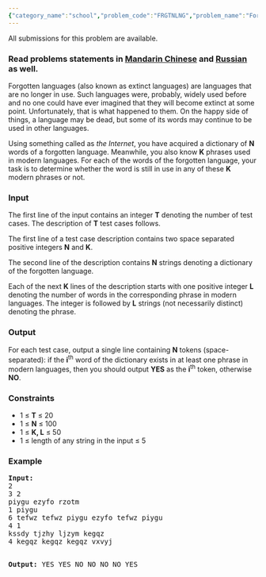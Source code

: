 ```yaml
---
{"category_name":"school","problem_code":"FRGTNLNG","problem_name":"Forgotten Language","languages_supported":{"0":"ADA","1":"ASM","2":"BASH","3":"BF","4":"C","5":"C99 strict","6":"CAML","7":"CLOJ","8":"CLPS","9":"CPP 4.3.2","10":"CPP 4.9.2","11":"CPP14","12":"CS2","13":"D","14":"ERL","15":"FORT","16":"FS","17":"GO","18":"HASK","19":"ICK","20":"ICON","21":"JAVA","22":"JS","23":"LISP clisp","24":"LISP sbcl","25":"LUA","26":"NEM","27":"NICE","28":"NODEJS","29":"PAS fpc","30":"PAS gpc","31":"PERL","32":"PERL6","33":"PHP","34":"PIKE","35":"PRLG","36":"PYPY","37":"PYTH","38":"PYTH 3.4","39":"RUBY","40":"SCALA","41":"SCM chicken","42":"SCM guile","43":"SCM qobi","44":"ST","45":"TCL","46":"TEXT","47":"WSPC"},"max_timelimit":1,"source_sizelimit":50000,"problem_author":"kostya_by","problem_tester":"shangjingbo","date_added":"25-07-2015","tags":{"0":"basic","1":"cakewalk","2":"cook62","3":"kostya_by","4":"strings"},"editorial_url":"http://discuss.codechef.com/problems/FRGTNLNG","time":{"view_start_date":1442773686,"submit_start_date":1442773686,"visible_start_date":1442773800,"end_date":1735669800},"layout":"problem"}
---
```

<span class="solution-visible-txt">All submissions for this problem are available.</span><h3> Read problems statements in <a target="_blank" href="http://www.codechef.com/download/translated/COOK62/mandarin/FRGTNLNG.pdf">Mandarin Chinese</a> and <a target="_blank" href="http://www.codechef.com/download/translated/COOK62/russian/FRGTNLNG.pdf">Russian</a> as well.</h3>
<p><meta charset="utf8" /></p>
<p>
Forgotten languages (also known as extinct languages) are languages that are no longer in use. Such languages were, probably, widely used before and no one could have ever imagined that they will become extinct at some point. Unfortunately, that is what happened to them. On the happy side of things, a language may be dead, but some of its words may continue to be used in other languages.
</p>
<p>
Using something called as <em>the Internet</em>, you have acquired a dictionary of <b>N</b> words of a forgotten language. Meanwhile, you also know <b>K</b> phrases used in modern languages. For each of the words of the forgotten language, your task is to determine whether the word is still in use in any of these <b>K</b> modern phrases or not.
</p>
<h3>Input</h3>
<p>
The first line of the input contains an integer <b>T</b> denoting the number of test cases. The description of <b>T</b> test cases follows.
</p>
<p>
The first line of a test case description contains two space separated positive integers <b>N</b> and <b>K</b>.
</p>
<p>
The second line of the description contains <b>N</b> strings denoting a dictionary of the forgotten language.
</p>
<p>
Each of the next <b>K</b> lines of the description starts with one positive integer <b>L</b> denoting the number of words in the corresponding phrase in modern languages. The integer is followed by <b>L</b> strings (not necessarily distinct) denoting the phrase.
</p>
<h3>Output</h3>
<p>For each test case, output a single line containing <b>N</b> tokens (space-separated): if the <b>i</b><sup>th</sup> word of the dictionary exists in at least one phrase in modern languages, then you should output <b>YES</b> as the <b>i</b><sup>th</sup> token, otherwise <b>NO</b>.</p>
<h3>Constraints</h3>
<ul>
<li>1 ≤ <b>T</b> ≤ 20</li>
<li>1 ≤ <b>N</b> ≤ 100</li>
<li>1 ≤ <b>K, L</b> ≤ 50</li>
<li>1 ≤ length of any string in the input ≤ 5</li>
</ul>
<h3>Example</h3>
<pre><b>Input:</b>
2
3 2
piygu ezyfo rzotm
1 piygu
6 tefwz tefwz piygu ezyfo tefwz piygu
4 1
kssdy tjzhy ljzym kegqz
4 kegqz kegqz kegqz vxvyj

<b>Output:</b>
YES YES NO 
NO NO NO YES 

</pre>